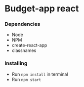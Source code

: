 # Budget-app react

### Dependencies
* Node
* NPM
* create-react-app
* classnames

### Installing
* Run `npm install` in terminal
* Run `npm start`
